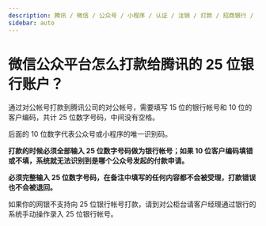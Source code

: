 ```yaml
---
description: 腾讯 / 微信 / 公众号 / 小程序 / 认证 / 注销 / 打款 / 招商银行 / 25位
sidebar: auto
---
```


# 微信公众平台怎么打款给腾讯的 25 位银行账户？

通过对公帐号打款到腾讯公司的对公帐号，需要填写 15 位的银行帐号和 10 位的客户编码，共计 25 位数字号码，中间没有空格。

后面的 10 位数字代表公众号或小程序的唯一识别码。

**打款的时候必须全部输入 25 位数字号码做为银行帐号；如果 10 位客户编码填错或不填，系统就无法识别到是哪个公众号发起的付款申请。**

**必须完整输入 25 位数字号码，在备注中填写的任何内容都不会被受理，打款错误也不会被退回。**

如果你的网银不支持向 25 位银行帐号打款，请到对公柜台请客户经理通过银行的系统手动操作录入 25 位银行帐号。
